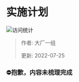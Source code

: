 # 实施计划

![访问统计](https://visitor-badge.glitch.me/badge?page_id=senlypan.cloudgaming.03-construction-plan&left_color=blue&right_color=red)

> 作者: 大厂一组
>
> 更新: 2022-07-25

### ⛔抱歉，内容未梳理完成




